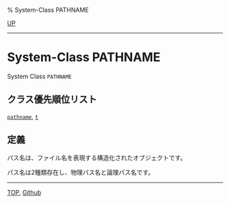 % System-Class PATHNAME

[UP](19.4.html)  

---

# System-Class **PATHNAME**


System Class `PATHNAME`


## クラス優先順位リスト

[`pathname`](19.4.pathname-system-class.html),
[`t`](4.4.t-system-class.html)


## 定義

パス名は、ファイル名を表現する構造化されたオブジェクトです。

パス名は2種類存在し、物理パス名と論理パス名です。


---
[TOP](index.html),  [Github](https://github.com/nptcl/npt-japanese)

